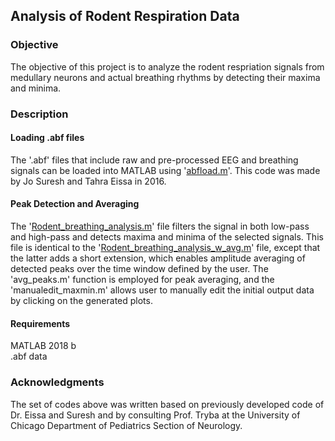 ## Analysis of Rodent Respiration Data
### Objective
The objective of this project is to analyze the rodent respriation signals from medullary neurons and actual breathing rhythms by detecting their maxima and minima.
### Description
#### Loading .abf files
The '.abf' files that include raw and pre-processed EEG and breathing signals can be loaded into MATLAB using '[abfload.m](https://https://github.com/scho20/rodent_respiration_analysis/blob/master/abfload.m)'. This code was made by Jo Suresh and Tahra Eissa in 2016.
#### Peak Detection and Averaging
The '[Rodent_breathing_analysis.m](https://https://github.com/scho20/rodent_respiration_analysis/blob/master/Rodent_breathing_analysis.m)' file filters the signal in both low-pass and high-pass and detects maxima and minima of the selected signals. This file is identical to the '[Rodent_breathing_analysis_w_avg.m](https://https://github.com/scho20/rodent_respiration_analysis/blob/master/Rodent_breathing_analysis_w_avg.m)' file, except that the latter adds a short extension, which enables amplitude averaging of detected peaks over the time window defined by the user. The 'avg_peaks.m' function is employed for peak averaging, and the 'manualedit_maxmin.m' allows user to manually edit the initial output data by clicking on the generated plots.
#### Requirements
MATLAB 2018 b <br/>
.abf data
### Acknowledgments
The set of codes above was written based on previously developed code of Dr. Eissa and Suresh and by consulting Prof. Tryba at the University of Chicago Department of Pediatrics Section of Neurology.

